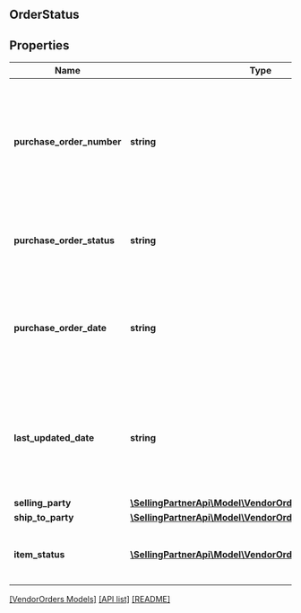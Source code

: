 ## OrderStatus

## Properties

Name | Type | Description | Notes
------------ | ------------- | ------------- | -------------
**purchase_order_number** | **string** | The buyer&#39;s purchase order number for this order. Formatting Notes: 8-character alpha-numeric code. |
**purchase_order_status** | **string** | The status of the buyer&#39;s purchase order for this order. |
**purchase_order_date** | **string** | The date the purchase order was placed. Must be in ISO-8601 date/time format. |
**last_updated_date** | **string** | The date when the purchase order was last updated. Must be in ISO-8601 date/time format. | [optional]
**selling_party** | [**\SellingPartnerApi\Model\VendorOrders\PartyIdentification**](PartyIdentification.md) |  |
**ship_to_party** | [**\SellingPartnerApi\Model\VendorOrders\PartyIdentification**](PartyIdentification.md) |  |
**item_status** | [**\SellingPartnerApi\Model\VendorOrders\OrderItemStatus[]**](OrderItemStatus.md) | Detailed description of items order status. |

[[VendorOrders Models]](../) [[API list]](../../Api) [[README]](../../../README.md)
